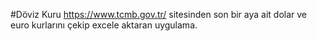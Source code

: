 #Döviz Kuru
https://www.tcmb.gov.tr/ sitesinden son bir aya ait dolar ve euro kurlarını çekip excele aktaran uygulama.
